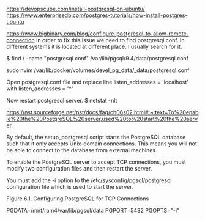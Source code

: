 https://devopscube.com/install-postgresql-on-ubuntu/
https://www.enterprisedb.com/postgres-tutorials/how-install-postgres-ubuntu


https://www.bigbinary.com/blog/configure-postgresql-to-allow-remote-connection
In order to fix this issue we need to find postgresql.conf. In different systems it is located at different place. I usually search for it.

$ find / -name "postgresql.conf"
/var/lib/pgsql/9.4/data/postgresql.conf

sudo nvim /var/lib/docker/volumes/devel_pg_data/_data/postgresql.conf

Open postgresql.conf file and replace line
listen_addresses = 'localhost'
with
listen_addresses = '*'

Now restart postgresql server.
$ netstat -nlt


https://nst.sourceforge.net/nst/docs/faq/ch06s02.html#:~:text=To%20enable%20the%20PostgreSQL%20server,used%20to%20start%20the%20server.

By default, the setup_postgresql script starts the PostgreSQL database such that it only accepts Unix-domain connections. This means you will not be able to connect to the database from external machines.

To enable the PostgreSQL server to accept TCP connections, you must modify two configuration files and then restart the server.

You must add the -i option to the /etc/sysconfig/pgsql/postgresql configuration file which is used to start the server.

Figure 6.1. Configuring PostgreSQL for TCP Connections

PGDATA=/mnt/ram4/var/lib/pgsql/data
PGPORT=5432
PGOPTS="-i"
